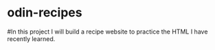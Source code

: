 # odin-recipes

#In this project I will build a recipe website to practice the HTML I have recently learned.